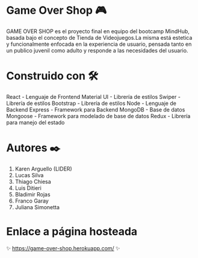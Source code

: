 <h1>Game Over Shop 🎮</h1>

GAME OVER SHOP es el proyecto final en equipo del bootcamp MindHub, basada bajo el concepto de Tienda de Videojuegos.La misma está estetica y funcionalmente enfocada en la experiencia de usuario, pensada tanto en un publico juvenil como adulto y responde a las necesidades del usuario.

<h1>Construido con 🛠️</h1>

React - Lenguaje de Frontend
Material UI - Librería de estilos
Swiper - Librería de estilos
Bootstrap - Librería de estilos
Node - Lenguaje de Backend
Express - Framework para Backend
MongoDB - Base de datos
Mongoose - Framework para modelado de base de datos
Redux - Librería para manejo del estado

<h1>Autores ✒️</h1>

1. Karen Arguello (LIDER)
2. Lucas Silva
3. Thiago Chiesa
4. Luis Ditieri
5. Bladimir Rojas
6. Franco Garay
7. Juliana Simonetta

<h1>Enlace a página hosteada</h1>

✨ https://game-over-shop.herokuapp.com/ ✨
